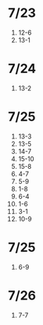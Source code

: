 # 7/23

1. 12-6
2. 13-1

# 7/24

1. 13-2

# 7/25

1. 13-3
2. 13-5
3. 14-7
4. 15-10
5. 15-8
6. 4-7
7. 5-9
8. 1-8
9. 6-4
10. 1-6
11. 3-1
12. 10-9

# 7/25

1. 6-9

# 7/26

1. 7-7